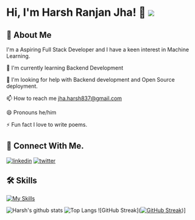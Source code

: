 
# Hi, I'm Harsh Ranjan Jha! 👋                                                                                                                     ![](https://komarev.com/ghpvc/?username=your-harshjha987)




## 🚀 About Me
I'm a Aspiring Full Stack Developer and I have a keen interest in Machine Learning.






🧠 I'm currently learning Backend Development



🤔 I'm looking for help with Backend development and Open Source deployment.



📫 How to reach me jha.harsh837@gmail.com

😄 Pronouns he/him

⚡️ Fun fact I love to write poems.


## 🔗 Connect With Me.

[![linkedin](https://img.shields.io/badge/linkedin-0A66C2?style=for-the-badge&logo=linkedin&logoColor=white)](https://www.linkedin.com/in/harsh-ranjan-jha-b16698238/)
[![twitter](https://img.shields.io/badge/twitter-1DA1F2?style=for-the-badge&logo=twitter&logoColor=white)](https://twitter.com/thattallboy987)


## 🛠 Skills
[![My Skills](https://skillicons.dev/icons?i=html,css,js,react,express,firebase,git,github,java,nextjs,nodejs,postman,redux,tailwind,c)](https://skillicons.dev)

![Harsh's github stats](https://github-readme-stats.vercel.app/api?username=harshjha987)
![Top Langs](https://github-readme-stats.vercel.app/api/top-langs/?username=harshjha987) ![GitHub Streak]([![GitHub Streak](https://streak-stats.demolab.com/?user=harshjha987&theme=dark)](https://git.io/streak-stats))]



